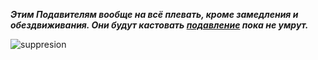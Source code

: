 <div className="text--center">

***Этим Подавителям вообще на всё плевать, кроме замедления и обездвиживания. Они будут
кастовать [подавление](https://www.wowhead.com/wotlk/ru/spell=70588) пока не умрут.***

![suppresion](https://www.wowhcb.ru/adepts/icc/Valithria_Dreamwalker/VD_suppresser_suppresion.gif)

</div>